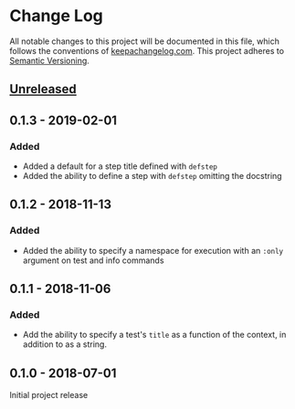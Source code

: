 Change Log
==========

All notable changes to this project will be documented in this file, which
follows the conventions of [keepachangelog.com](http://keepachangelog.com/).
This project adheres to [Semantic Versioning](http://semver.org/).

## [Unreleased]

## 0.1.3 - 2019-02-01

### Added

- Added a default for a step title defined with `defstep`
- Added the ability to define a step with `defstep` omitting the docstring

## 0.1.2 - 2018-11-13

### Added

- Added the ability to specify a namespace for execution with an `:only`
  argument on test and info commands

## 0.1.1 - 2018-11-06

### Added

- Add the ability to specify a test's `title` as a function of the context, in
  addition to as a string.

## 0.1.0 - 2018-07-01

Initial project release

[Unreleased]: https://github.com/amperity/greenlight/compare/0.1.2...HEAD
